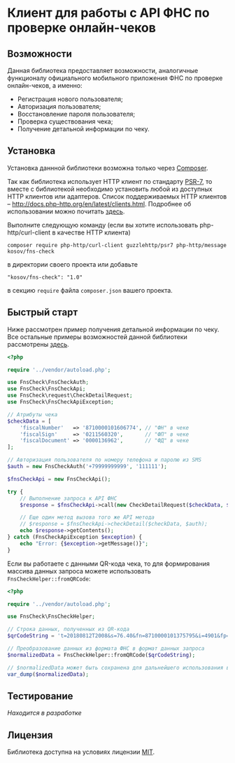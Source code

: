 # Клиент для работы с API ФНС по проверке онлайн-чеков

## Возможности

Данная библиотека предоставляет возможности, аналогичные функционалу официального мобильного приложения ФНС по проверке онлайн-чеков, а именно:

- Регистрация нового пользователя;
- Авторизация пользователя;
- Восстановление пароля пользователя;
- Проверка существования чека;
- Получение детальной информации по чеку.

## Установка

Установка даннной библиотеки возможна только через [Composer](https://getcomposer.org/).

Так как библиотека использует HTTP клиент по стандарту [PSR-7](https://www.php-fig.org/psr/psr-7/), то вместе с библиотекой необходимо установить любой из доступных HTTP клиентов или адаптеров. Список поддерживаемых HTTP клиентов – http://docs.php-http.org/en/latest/clients.html. Подробнее об использовании можно почитать [здесь](http://docs.php-http.org/en/latest/httplug/users.html).

Выполните следующую команду (если вы хотите использовать php-http/curl-client в качестве HTTP клиента)
```
composer require php-http/curl-client guzzlehttp/psr7 php-http/message kosov/fns-check
```
в директории своего проекта или добавьте
```
"kosov/fns-check": "1.0"
```
в секцию `require` файла `composer.json` вашего проекта.

## Быстрый старт

Ниже рассмотрен пример получения детальной информации по чеку. Все остальные примеры возможностей данной библиотеки рассмотрены [здесь](URL).

```php
<?php

require '../vendor/autoload.php';

use FnsCheck\FnsCheckAuth;
use FnsCheck\FnsCheckApi;
use FnsCheck\request\CheckDetailRequest;
use FnsCheck\FnsCheckApiException;

// Атрибуты чека
$checkData = [
    'fiscalNumber'   => '8710000101606774', // "ФН" в чеке
    'fiscalSign'     => '0211560320',       // "ФП" в чеке
    'fiscalDocument' => '0000136962',       // "ФД" в чеке
];

// Авторизация пользователя по номеру телефона и паролю из SMS
$auth = new FnsCheckAuth('+79999999999', '111111');

$fnsCheckApi = new FnsCheckApi();

try {
    // Выполнение запроса к API ФНС
    $response = $fnsCheckApi->call(new CheckDetailRequest($checkData, $auth));

    // Еще один метод вызова того же API метода
    // $response = $fnsCheckApi->checkDetail($checkData, $auth);
    echo $response->getContents();
} catch (FnsCheckApiException $exception) {
    echo "Error: {$exception->getMessage()}";
}
```

Если вы работаете с данными QR-кода чека, то для формирования массива данных запроса можете использовать `FnsCheckHelper::fromQRCode`:

```php
<?php

require '../vendor/autoload.php';

use FnsCheck\FnsCheckHelper;

// Строка данных, полученных из QR-кода
$qrCodeString = 't=20180812T2008&s=76.40&fn=8710000101375795&i=4901&fp=3307350167&n=1';

// Преобразование данных из формата ФНС в формат данных запроса
$normalizedData = FnsCheckHelper::fromQRCode($qrCodeString);

// $normalizedData может быть сохранена для дальнейшего использования в качестве аргумента функций запросов
var_dump($normalizedData);
```

## Тестирование

*Находится в разработке*

## Лицензия

Библиотека доступна на условиях лицензии [MIT](http://www.opensource.org/licenses/mit-license.php).
